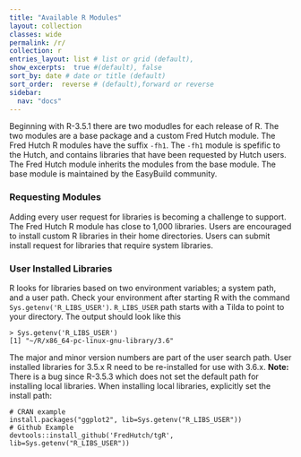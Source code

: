 ```yaml
---
title: "Available R Modules"
layout: collection
classes: wide
permalink: /r/
collection: r
entries_layout: list # list or grid (default),
show_excerpts:  true #(default), false
sort_by: date # date or title (default)
sort_order:  reverse # (default),forward or reverse
sidebar:
  nav: "docs"
---
```


Beginning with R-3.5.1 there are two modudles for each release of R. The two
 modules are a base package and a custom Fred Hutch module.
 The Fred Hutch R modules have the suffix `-fh1`. The `-fh1` module is spefific
 to the Hutch, and contains libraries that have been requested by Hutch users.
 The Fred Hutch module inherits the modules from the base module. The base
 module is maintained by the EasyBuild community. 

### Requesting Modules ###
Adding every user request for libraries is becoming a challenge to support.
 The Fred Hutch R module has close to 1,000 libraries. Users are encouraged
 to install custom R libraries in their home directories. Users can submit install
 request for libraries that require system libraries.

### User Installed Libraries ###
R looks for libraries based on two environment variables; a system path,
 and a user path. Check your environment after starting R with the command
 `Sys.getenv('R_LIBS_USER')`. `R_LIBS_USER` path starts with a Tilda
 to point to your directory. The output should look like this
```
> Sys.getenv('R_LIBS_USER')
[1] "~/R/x86_64-pc-linux-gnu-library/3.6"
``` 
The major and minor version numbers are part of the user search path.
 User installed libraries for 3.5.x R need to be re-installed for use with 3.6.x.
 **Note:** There is a bug since R-3.5.3 which does not set the default path for
 installing local libraries. When installing local libraries, explicitly set
 the install path:
```
# CRAN example
install.packages("ggplot2", lib=Sys.getenv("R_LIBS_USER"))
# Github Example
devtools::install_github('FredHutch/tgR', lib=Sys.getenv("R_LIBS_USER"))
```
